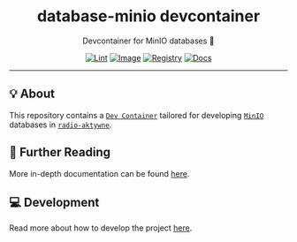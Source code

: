 <h1 align="center">database-minio devcontainer</h1>

<div align="center">

Devcontainer for MinIO databases 🦩

[![Lint](https://github.com/radio-aktywne/devcontainer-database-minio/actions/workflows/lint.yaml/badge.svg)](https://github.com/radio-aktywne/devcontainer-database-minio/actions/workflows/lint.yaml)
[![Image](https://github.com/radio-aktywne/devcontainer-database-minio/actions/workflows/image.yaml/badge.svg)](https://github.com/radio-aktywne/devcontainer-database-minio/actions/workflows/image.yaml)
[![Registry](https://github.com/radio-aktywne/devcontainer-database-minio/actions/workflows/registry.yaml/badge.svg)](https://github.com/radio-aktywne/devcontainer-database-minio/actions/workflows/registry.yaml)
[![Docs](https://github.com/radio-aktywne/devcontainer-database-minio/actions/workflows/docs.yaml/badge.svg)](https://github.com/radio-aktywne/devcontainer-database-minio/actions/workflows/docs.yaml)

</div>

---

## 💡 About

This repository contains a [`Dev Container`](https://containers.dev)
tailored for developing [`MinIO`](https://min.io) databases in
[`radio-aktywne`](https://github.com/radio-aktywne).

## 📄 Further Reading

More in-depth documentation can be found
[here](https://radio-aktywne.github.io/devcontainer-database-minio).

## 💻 Development

Read more about how to develop the project
[here](https://github.com/radio-aktywne/devcontainer-database-minio/blob/main/CONTRIBUTING.md).
